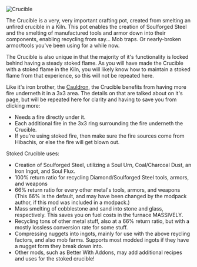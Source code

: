 ![Crucible](block:betterwithmods:cooking_pot)

The Crucible is a very, very important crafting pot, created from smelting an unfired crucible in a Kiln. This pot enables the creation of Soulforged Steel and the smelting of manufactured tools and armor down into their components, enabling recycling from say... Mob traps. Or nearly-broken armor/tools you've been using for a while now.

The Crucible is also unique in that the majority of it's functionality is locked behind having a steady stoked flame. As you will have made the Crucible with a stoked flame in the Kiln, you will likely know how to maintain a stoked flame from that experience, so this will not be repeated here.

Like it's iron brother, the [Cauldron](block:betterwithmods:cooking_pot@1), the Crucible benefits from having more fire underneth it in a 3x3 area. The details on that are talked about on it's page, but will be repeated here for clarity and having to save you from clicking more:

* Needs a fire directly under it.
* Each additional fire in the 3x3 ring surrounding the fire underneth the Crucible.
* If you're using stoked fire, then make sure the fire sources come from Hibachis, or else the fire will get blown out.

Stoked Crucible uses:

* Creation of Soulforged Steel, utilizing a Soul Urn, Coal/Charcoal Dust, an Iron Ingot, and Soul Flux.
* 100% return ratio for recycling Diamond/Soulforged Steel tools, armors, and weapons
* 66% return ratio for every other metal's tools, armors, and weapons (This 66% is the default, and may have been changed by the modpack author, if this mod was included in a modpack.)
* Mass smelting of cobblestone and sand into stone and glass, respectively. This saves you on fuel costs in the furnace MASSIVELY.
* Recycling tons of other metal stuff, also at a 66% return ratio, but with a mostly lossless conversion rate for some stuff.
* Compressing nuggets into ingots, mainly for use with the above reycling factors, and also mob farms. Supports most modded ingots if they have a nugget form they break down into.
* Other mods, such as Better With Addons, may add additional recipes and uses for the stoked crucible!
